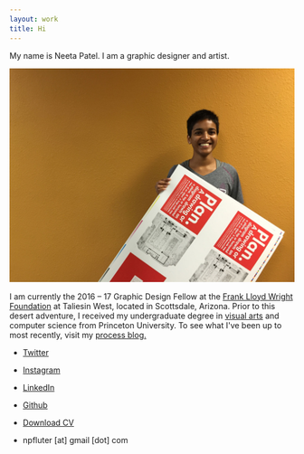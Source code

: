 ```yaml
---
layout: work
title: Hi
---
```


My name is Neeta Patel. I am a graphic designer and artist.

![me](/img/site/me.JPG)

I am currently the 2016 – 17 Graphic Design Fellow at the [Frank Lloyd Wright Foundation](http://franklloydwright.org) at Taliesin West, located in Scottsdale, Arizona. Prior to this desert adventure, I received my undergraduate degree in [visual arts](http://vis.princeton.edu/) and computer science from Princeton University. To see what I've been up to most recently, visit my [process blog.](/process.html)

* [Twitter](http://twitter.com/npfluter)
* [Instagram](http://instagram.com/npfluter/)
* [LinkedIn](https://www.linkedin.com/in/neetapatel17/)
* [Github](https://github.com/neetapatel/)
* [Download CV](/files/neeta_patel_cv.pdf)

* npfluter [at] gmail [dot] com
